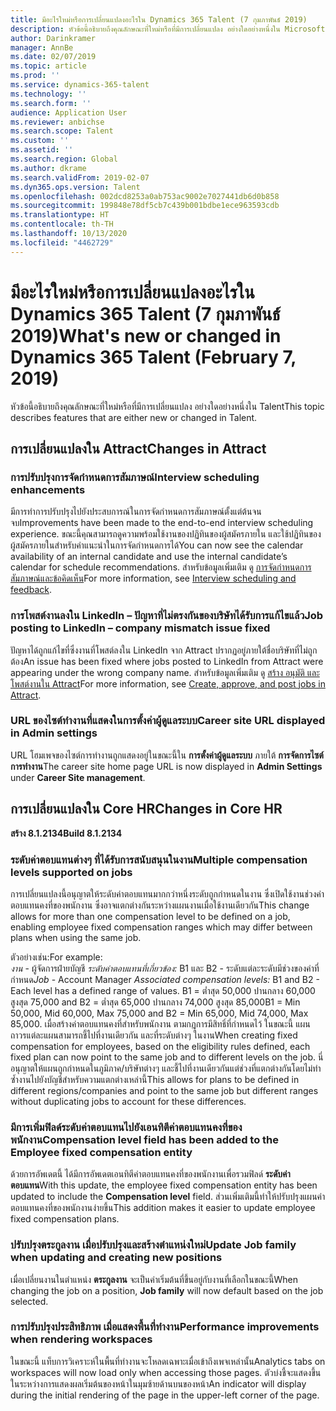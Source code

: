 ```yaml
---
title: มีอะไรใหม่หรือการเปลี่ยนแปลงอะไรใน Dynamics 365 Talent (7 กุมภาพันธ์ 2019)
description: หัวข้อนี้อธิบายถึงคุณลักษณะที่ใหม่หรือที่มีการเปลี่ยนแปลง อย่างใดอย่างหนึ่งใน Microsoft Dynamics 365 Talent
author: Darinkramer
manager: AnnBe
ms.date: 02/07/2019
ms.topic: article
ms.prod: ''
ms.service: dynamics-365-talent
ms.technology: ''
ms.search.form: ''
audience: Application User
ms.reviewer: anbichse
ms.search.scope: Talent
ms.custom: ''
ms.assetid: ''
ms.search.region: Global
ms.author: dkrame
ms.search.validFrom: 2019-02-07
ms.dyn365.ops.version: Talent
ms.openlocfilehash: 002dcd8253a0ab753ac9002e7027441db6d0b858
ms.sourcegitcommit: 199848e78df5cb7c439b001bdbe1ece963593cdb
ms.translationtype: HT
ms.contentlocale: th-TH
ms.lasthandoff: 10/13/2020
ms.locfileid: "4462729"
---
```

# <a name="whats-new-or-changed-in-dynamics-365-talent-february-7-2019"></a><span data-ttu-id="1a258-103">มีอะไรใหม่หรือการเปลี่ยนแปลงอะไรใน Dynamics 365 Talent (7 กุมภาพันธ์ 2019)</span><span class="sxs-lookup"><span data-stu-id="1a258-103">What's new or changed in Dynamics 365 Talent (February 7, 2019)</span></span>

<span data-ttu-id="1a258-104">หัวข้อนี้อธิบายถึงคุณลักษณะที่ใหม่หรือที่มีการเปลี่ยนแปลง อย่างใดอย่างหนึ่งใน Talent</span><span class="sxs-lookup"><span data-stu-id="1a258-104">This topic describes features that are either new or changed in Talent.</span></span>

## <a name="changes-in-attract"></a><span data-ttu-id="1a258-105">การเปลี่ยนแปลงใน Attract</span><span class="sxs-lookup"><span data-stu-id="1a258-105">Changes in Attract</span></span>

### <a name="interview-scheduling-enhancements"></a><span data-ttu-id="1a258-106">การปรับปรุงการจัดกำหนดการสัมภาษณ์</span><span class="sxs-lookup"><span data-stu-id="1a258-106">Interview scheduling enhancements</span></span>
<span data-ttu-id="1a258-107">มีการทำการปรับปรุงไปยังประสบการณ์ในการจัดกำหนดการสัมภาษณ์ตั้งแต่ต้นจนจบ</span><span class="sxs-lookup"><span data-stu-id="1a258-107">Improvements have been made to the end-to-end interview scheduling experience.</span></span> <span data-ttu-id="1a258-108">ขณะนี้คุณสามารถดูความพร้อมใช้งานของปฏิทินของผู้สมัครภายใน และใช้ปฏิทินของผู้สมัครภายในสำหรับคำแนะนำในการจัดกำหนดการได้</span><span class="sxs-lookup"><span data-stu-id="1a258-108">You can now see the calendar availability of an internal candidate and use the internal candidate’s calendar for schedule recommendations.</span></span> <span data-ttu-id="1a258-109">สำหรับข้อมูลเพิ่มเติม ดู [การจัดกำหนดการสัมภาษณ์และข้อคิดเห็น](interview-scheduling-feedback.md)</span><span class="sxs-lookup"><span data-stu-id="1a258-109">For more information, see [Interview scheduling and feedback](interview-scheduling-feedback.md).</span></span>

### <a name="job-posting-to-linkedin--company-mismatch-issue-fixed"></a><span data-ttu-id="1a258-110">การโพสต์งานลงใน LinkedIn – ปัญหาที่ไม่ตรงกันของบริษัทได้รับการแก้ไขแล้ว</span><span class="sxs-lookup"><span data-stu-id="1a258-110">Job posting to LinkedIn – company mismatch issue fixed</span></span>
<span data-ttu-id="1a258-111">ปัญหาได้ถูกแก้ไขที่ซึ่งงานที่โพสต์ลงใน LinkedIn จาก Attract ปรากฏอยู่ภายใต้ชื่อบริษัทที่ไม่ถูกต้อง</span><span class="sxs-lookup"><span data-stu-id="1a258-111">An issue has been fixed where jobs posted to LinkedIn from Attract were appearing under the wrong company name.</span></span> <span data-ttu-id="1a258-112">สำหรับข้อมูลเพิ่มเติม ดู [สร้าง อนุมัติ และโพสต์งานใน Attract](creating-jobs-attract.md)</span><span class="sxs-lookup"><span data-stu-id="1a258-112">For more information, see [Create, approve, and post jobs in Attract](creating-jobs-attract.md).</span></span>

### <a name="career-site-url-displayed-in-admin-settings"></a><span data-ttu-id="1a258-113">URL ของไซต์ทำงานที่แสดงในการตั้งค่าผู้ดูแลระบบ</span><span class="sxs-lookup"><span data-stu-id="1a258-113">Career site URL displayed in Admin settings</span></span>
<span data-ttu-id="1a258-114">URL โฮมเพจของไซต์การทำงานถูกแสดงอยู่ในขณะนี้ใน **การตั้งค่าผู้ดูแลระบบ** ภายใต้ **การจัดการไซต์การทำงาน**</span><span class="sxs-lookup"><span data-stu-id="1a258-114">The career site home page URL is now displayed in **Admin Settings** under **Career Site management**.</span></span>

## <a name="changes-in-core-hr"></a><span data-ttu-id="1a258-115">การเปลี่ยนแปลงใน Core HR</span><span class="sxs-lookup"><span data-stu-id="1a258-115">Changes in Core HR</span></span>

<span data-ttu-id="1a258-116">**สร้าง 8.1.2134**</span><span class="sxs-lookup"><span data-stu-id="1a258-116">**Build 8.1.2134**</span></span>

### <a name="multiple-compensation-levels-supported-on-jobs"></a><span data-ttu-id="1a258-117">ระดับค่าตอบแทนต่างๆ ที่ได้รับการสนับสนุนในงาน</span><span class="sxs-lookup"><span data-stu-id="1a258-117">Multiple compensation levels supported on jobs</span></span>
<span data-ttu-id="1a258-118">การเปลี่ยนแปลงนี้อนุญาตให้ระดับค่าตอบแทนมากกว่าหนึ่งระดับถูกกำหนดในงาน ซึ่งเปิดใช้งานช่วงค่าตอบแทนคงที่ของพนักงาน ซึ่งอาจแตกต่างกันระหว่างแผนงานเมื่อใช้งานเดียวกัน</span><span class="sxs-lookup"><span data-stu-id="1a258-118">This change allows for more than one compensation level to be defined on a job, enabling employee fixed compensation ranges which may differ between plans when using the same job.</span></span> 

<span data-ttu-id="1a258-119">ตัวอย่างเช่น:</span><span class="sxs-lookup"><span data-stu-id="1a258-119">For example:</span></span>    
<span data-ttu-id="1a258-120">*งาน* - ผู้จัดการฝ่ายบัญชี *ระดับค่าตอบแทนที่เกี่ยวข้อง:* B1 และ B2 - ระดับแต่ละระดับมีช่วงของค่าที่กำหนด</span><span class="sxs-lookup"><span data-stu-id="1a258-120">*Job* - Account Manager *Associated compensation levels:* B1 and B2 - Each level has a defined range of values.</span></span> <span data-ttu-id="1a258-121">B1 = ต่ำสุด 50,000 ปานกลาง 60,000 สูงสุด 75,000 and B2 = ต่ำสุด 65,000 ปานกลาง 74,000 สูงสุด 85,000</span><span class="sxs-lookup"><span data-stu-id="1a258-121">B1 = Min 50,000, Mid 60,000, Max 75,000 and B2 = Min 65,000, Mid 74,000, Max 85,000.</span></span> <span data-ttu-id="1a258-122">เมื่อสร้างค่าตอบแทนคงที่สำหรับพนักงาน ตามกฎการมีสิทธิ์ที่กำหนดไว้ ในขณะนี้ แผนถาวรแต่ละแผนสามารถชี้ไปที่งานเดียวกัน และที่ระดับต่างๆ ในงาน</span><span class="sxs-lookup"><span data-stu-id="1a258-122">When creating fixed compensation for employees, based on the eligibility rules defined, each fixed plan can now point to the same job and to different levels on the job.</span></span> <span data-ttu-id="1a258-123">นี่อนุญาตให้แผนถูกกำหนดในภูมิภาค/บริษัทต่างๆ และชี้ไปที่งานเดียวกันแต่ช่วงที่แตกต่างกันโดยไม่ทำซ้ำงานไปยังบัญชีสำหรับความแตกต่างเหล่านี้</span><span class="sxs-lookup"><span data-stu-id="1a258-123">This allows for plans to be defined in different regions/companies and point to the same job but different ranges without duplicating jobs to account for these differences.</span></span>

### <a name="compensation-level-field-has-been-added-to-the-employee-fixed-compensation-entity"></a><span data-ttu-id="1a258-124">มีการเพิ่มฟิลด์ระดับค่าตอบแทนไปยังเอนทิตีค่าตอบแทนคงที่ของพนักงาน</span><span class="sxs-lookup"><span data-stu-id="1a258-124">Compensation level field has been added to the Employee fixed compensation entity</span></span> 
<span data-ttu-id="1a258-125">ด้วยการอัพเดตนี้ ได้มีการอัพเดตเอนทิตีค่าตอบแทนคงที่ของพนักงานเพื่อรวมฟิลด์ **ระดับค่าตอบแทน**</span><span class="sxs-lookup"><span data-stu-id="1a258-125">With this update, the employee fixed compensation entity has been updated to include the **Compensation level** field.</span></span> <span data-ttu-id="1a258-126">ส่วนเพิ่มเติมนี้ทำให้ปรับปรุงแผนค่าตอบแทนคงที่ของพนักงานง่ายขึ้น</span><span class="sxs-lookup"><span data-stu-id="1a258-126">This addition makes it easier to update employee fixed compensation plans.</span></span> 

### <a name="update-job-family-when-updating-and-creating-new-positions"></a><span data-ttu-id="1a258-127">ปรับปรุงตระกูลงาน เมื่อปรับปรุงและสร้างตำแหน่งใหม่</span><span class="sxs-lookup"><span data-stu-id="1a258-127">Update Job family when updating and creating new positions</span></span>
<span data-ttu-id="1a258-128">เมื่อเปลี่ยนงานในตำแหน่ง **ตระกูลงาน** จะเป็นค่าเริ่มต้นที่ขึ้นอยู่กับงานที่เลือกในขณะนี้</span><span class="sxs-lookup"><span data-stu-id="1a258-128">When changing the job on a position, **Job family** will now default based on the job selected.</span></span>

### <a name="performance-improvements-when-rendering-workspaces"></a><span data-ttu-id="1a258-129">การปรับปรุงประสิทธิภาพ เมื่อแสดงพื้นที่ทำงาน</span><span class="sxs-lookup"><span data-stu-id="1a258-129">Performance improvements when rendering workspaces</span></span>
<span data-ttu-id="1a258-130">ในขณะนี้ แท็บการวิเคราะห์ในพื้นที่ทำงานจะโหลดเฉพาะเมื่อเข้าถึงเพจเหล่านั้น</span><span class="sxs-lookup"><span data-stu-id="1a258-130">Analytics tabs on workspaces will now load only when accessing those pages.</span></span> <span data-ttu-id="1a258-131">ตัวบ่งชี้จะแสดงขึ้นในระหว่างการแสดงผลเริ่มต้นของหน้าในมุมซ้ายด้านบนของหน้า</span><span class="sxs-lookup"><span data-stu-id="1a258-131">An indicator will display during the initial rendering of the page in the upper-left corner of the page.</span></span>

